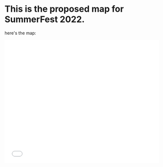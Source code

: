 # This is the proposed map for SummerFest 2022.

here's the map:

<style>.embed-container {position: relative; padding-bottom: 80%; height: 0; max-width: 100%;} .embed-container iframe, .embed-container object, .embed-container iframe{position: absolute; top: 0; left: 0; width: 100%; height: 100%;} small{position: absolute; z-index: 40; bottom: 0; margin-bottom: -15px;}</style><div class="embed-container"><iframe width="500" height="400" frameborder="0" scrolling="no" marginheight="0" marginwidth="0" title="SummerFest 2022" src="//carnegiemellon.maps.arcgis.com/apps/Embed/index.html?webmap=241837b670914bffb431e52978d4b613&extent=-80.0209,40.4311,-79.9788,40.4473&zoom=true&previewImage=false&scale=true&disable_scroll=true&theme=light"></iframe></div>
